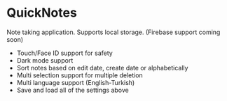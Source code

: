 # QuickNotes
Note taking application. Supports local storage. (Firebase support coming soon)
- Touch/Face ID support for safety
- Dark mode support
- Sort notes based on edit date, create date or alphabetically
- Multi selection support for multiple deletion
- Multi language support (English-Turkish)
- Save and load all of the settings above
